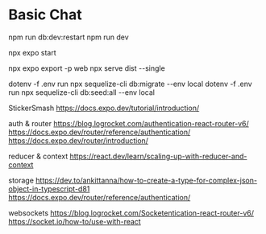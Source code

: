 # Basic Chat

npm run db:dev:restart
npm run dev

npx expo start

npx expo export -p web
npx serve dist --single

dotenv -f .env run npx sequelize-cli db:migrate --env local
dotenv -f .env run npx sequelize-cli db:seed:all --env local

StickerSmash
https://docs.expo.dev/tutorial/introduction/

auth & router
https://blog.logrocket.com/authentication-react-router-v6/
https://docs.expo.dev/router/reference/authentication/
https://docs.expo.dev/router/introduction/

reducer & context
https://react.dev/learn/scaling-up-with-reducer-and-context

storage
https://dev.to/ankittanna/how-to-create-a-type-for-complex-json-object-in-typescript-d81
https://docs.expo.dev/router/reference/authentication/

websockets
https://blog.logrocket.com/Socketentication-react-router-v6/
https://socket.io/how-to/use-with-react

